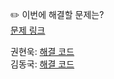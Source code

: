 ✏️ 이번에 해결할 문제는? <br>
[문제 링크](https://leetcode.com/problems/longest-substring-without-repeating-characters/description/)

권현욱: [해결 코드](https://github.com/woogie01/Algorithm-Hub/blob/main/LeetCode/Medium/0003-longest-substring-without-repeating-characters/0003-longest-substring-without-repeating-characters.java) <br>
김동국: [해결 코드](https://github.com/catomat0/algorithm/blob/main/LeetCode/Medium/0003-longest-substring-without-repeating-characters/0003-longest-substring-without-repeating-characters.java) <br>
